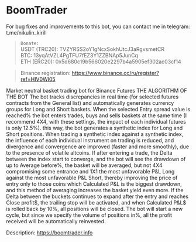 # BoomTrader

For bug fixes and improvements to this bot, you can contact me in telegram: t.me/nikulin_kirill
> `Donate: `   
> USDT (TRC20): TVZYRSS2oY1gNcxSokhUtcJ3aRgvsmetCR    
> BTC: 13yqAtVZL4PgTFU7fEZ3Y1ZZBNAp5JunCq    
> ETH (ERC20): 0x5d680c19b566020e2297b4a5905ef302ac03cf14    


> Binance registration: https://www.binance.cc/ru/register?ref=HIV0WI05

Market neutral basket trading bot for Binance Futures
THE ALGORITHM OF THE BOT
The bot tracks discrepancies in real time (for selected futures contracts from the General list) and automatically generates currency groups for Long and Short baskets. When the selected Entry spread value is reached% the bot enters trades, buys and sells baskets at the same time (I recommend 4X4, with these settings, the impact of each individual futures is only 12.5%). this way, the bot generates a synthetic index for Long and Short positions. When trading a synthetic index against a synthetic index, the influence of each individual instrument on trading is reduced, and divergence and convergence are improved (faster and more smoothly), due to the presence of volatile altcoins. If after entering a trade, the Delta between the index start to converge, and the bot will see the drawdown of up to Average before%, the basket will be averaged, but not 4X4 compromising some entrance and 1X1 the most unfavorable P&L Long against the most unfavorable P&L Short, thereby improving the price of entry only to those coins which Calculated P&L is the biggest drawdown, and this method of averaging increases the basket yield even more. If the Delta between the buckets continues to expand after the entry and reaches Close profit$, the trailing stop will be activated, and when Calculated P&L$ is rolled back by 10%, all positions will be closed. The bot will start a new cycle, but since we specify the volume of positions in%, all the profit received will be automatically reinvested.



Description: https://boomtrader.info

